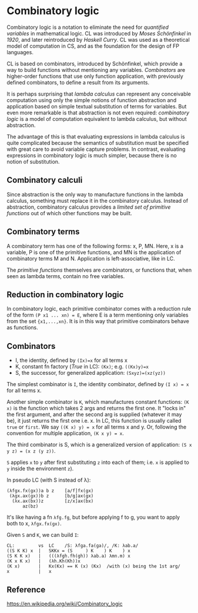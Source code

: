 # Combinatory logic

Combinatory logic is a notation to eliminate the need for *quantified variables* in mathematical logic. CL was introduced by *Moses Schönfinkel* in *1920*, and later reintroduced by *Haskell Curry*. CL was used as a theoretical model of computation in CS, and as the foundation for the design of FP languages.

CL is based on combinators, introduced by Schönfinkel, which provide a way to build functions without mentioning any variables. *Combinators* are higher-order functions that use only function application, with previously defined combinators, to define a result from its arguments.

It is perhaps surprising that *lambda calculus* can represent any conceivable computation using only the simple notions of function abstraction and application based on simple textual substitution of terms for variables. But even more remarkable is that abstraction is not even required: *combinatory logic* is a model of computation equivalent to lambda calculus, but without abstraction.

The advantage of this is that evaluating expressions in lambda calculus is quite complicated because the semantics of substitution must be specified with great care to avoid variable capture problems. In contrast, evaluating expressions in combinatory logic is much simpler, because there is no notion of substitution.

## Combinatory calculi
Since abstraction is the only way to manufacture functions in the lambda calculus, something must replace it in the combinatory calculus. Instead of abstraction, combinatory calculus provides a *limited set of primitive functions* out of which other functions may be built.

## Combinatory terms
A combinatory term has one of the following forms: x, P, MN. Here, x is a variable, P is one of the primitive functions, and MN is the application of combinatory terms M and N. Application is left-associative, like in LC.

The *primitive functions* themselves are combinators, or functions that, when seen as lambda terms, contain no free variables.

## Reduction in combinatory logic
In combinatory logic, each primitive combinator comes with a reduction rule of the form `(P x1 ... xn) = E`, where E is a term mentioning only variables from the set `{x1,...,xn}`. It is in this way that primitive combinators behave as functions.


## Combinators
* I, the identity, defined by `(Ix)=x` for all terms x
* K, constant fn factory (*True* in LC): `(Kx)`; e.g. `((Kx)y)=x`
* S, the successor, for generalized application: `(Sxyz)=(xz(yz))`


The simplest combinator is `I`, the identity combinator, defined by 
`(I x) = x` for all terms x.

Another simple combinator is `K`, which manufactures constant functions: `(K x)` is the function which takes 2 args and returns the first one. It "locks in" the first argument, and after the second arg is supplied (whatever it may be), it just returns the first one i.e. x. In LC, this function is usually called `true` or `first`. We say `((K x) y) = x` for all terms x and y. Or, following the convention for multiple application, `(K x y) = x`.

The third combinator is S, which is a generalized version of application: 
`(S x y z) = (x z (y z))`.

`S` applies `x` to `y` after first substituting `z` into each of them; i.e. `x` is applied to `y` inside the environment `z`).

In pseudo LC (with S instead of λ):
```
(λfgx.fx(gx))a b z    [a/f]fx(gx)
 (λgx.ax(gx))b z      [b/g]ax(gx)
  (λx.ax(bx))z        [z/x]ax(bx)
      az(bz)
```

It's like having a fn `λfg.fg`, but before applying f to g, you want to apply both to x, `λfgx.fx(gx)`.

Given `S` and `K`, we can build `I`:

```
CL:         vs  LC    /S: λfga.fa(ga)/, /K: λab.a/
((S K K) x  |   SKKx = (S     ) K    ) K    ) x
(S K K x)   |   (((λfgh.fh(gh)) λab.a) λmn.m) x
(K x K x)   |   (λh.Kh(Kh))x
(K x)       |   Kx(Kx) == K (x) (Kx)  /with (x) being the 1st arg/
x           |   x
```




## Reference

https://en.wikipedia.org/wiki/Combinatory_logic

